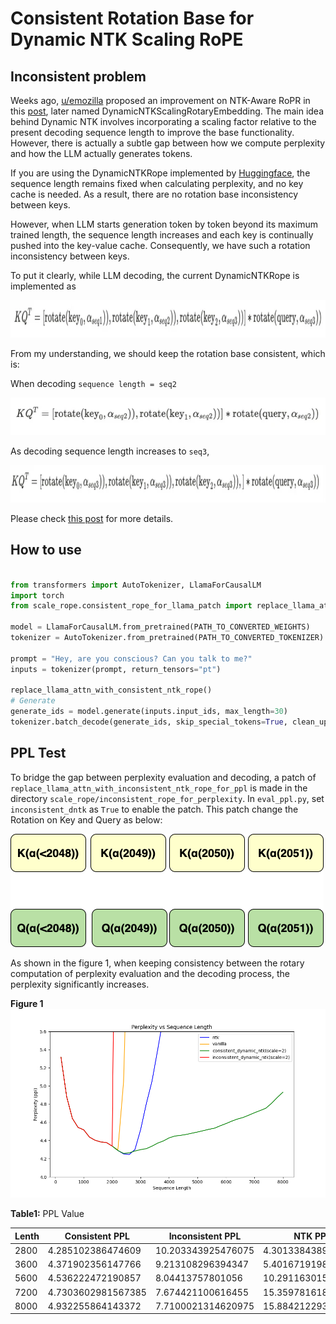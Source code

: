 # Consistent Rotation Base for Dynamic NTK Scaling RoPE

## Inconsistent problem
Weeks ago, [u/emozilla](https://www.reddit.com/user/emozilla) proposed an improvement on NTK-Aware RoPR in this [post](https://www.reddit.com/r/LocalLLaMA/comments/14mrgpr/dynamically_scaled_rope_further_increases/), later named DynamicNTKScalingRotaryEmbedding. The main idea behind Dynamic NTK involves incorporating a scaling factor relative to the present decoding sequence length to improve the base functionality.
However, there is actually a subtle gap between how we compute perplexity and how the LLM actually generates tokens. 

If you are using the DynamicNTKRope implemented by [Huggingface](https://github.com/huggingface/transformers/blob/b257c46a075419c09e5ce5c5aa39bc346ecdb9a5/src/transformers/models/llama/modeling_llama.py#L147), the sequence length remains fixed when calculating perplexity, and no key cache is needed. As a result, there are no rotation base inconsistency between keys.

However, when LLM starts generation token by token beyond its maximum trained length, the sequence length increases and each key is continually pushed into the key-value cache. Consequently, we have such a rotation inconsistency between keys.

To put it clearly, while LLM decoding, the current DynamicNTKRope is implemented as

<img src="doc/eq1.png" width="1000" height="60">

From my understanding, we should keep the rotation base consistent, which is:

When decoding `sequence length = seq2`

<img src="doc/eq2.png" width="600" height="60">

As decoding sequence length increases to `seq3`,

<img src="doc/eq3.png" width="850" height="60">

Please check [this post](https://www.reddit.com/r/LocalLLaMA/comments/155bexn/a_potential_rotation_inconsistency_of_dynamically/) for more details.


## How to use
```python

from transformers import AutoTokenizer, LlamaForCausalLM
import torch
from scale_rope.consistent_rope_for_llama_patch import replace_llama_attn_with_consistent_ntk_rope

model = LlamaForCausalLM.from_pretrained(PATH_TO_CONVERTED_WEIGHTS)
tokenizer = AutoTokenizer.from_pretrained(PATH_TO_CONVERTED_TOKENIZER)

prompt = "Hey, are you conscious? Can you talk to me?"
inputs = tokenizer(prompt, return_tensors="pt")

replace_llama_attn_with_consistent_ntk_rope()
# Generate
generate_ids = model.generate(inputs.input_ids, max_length=30)
tokenizer.batch_decode(generate_ids, skip_special_tokens=True, clean_up_tokenization_spaces=False)[0]

```

## PPL Test
To bridge the gap between perplexity evaluation and decoding, a patch of ``replace_llama_attn_with_inconsistent_ntk_rope_for_ppl`` is made in the directory ```scale_rope/inconsistent_rope_for_perplexity```. In ``eval_ppl.py``, set ``inconsistent_dntk`` as ``True`` to enable the patch.
This patch change the Rotation on Key and Query as below:

![ppl test](doc/inconsistent.png)

As shown in the figure 1, when keeping consistency between the rotary computation of perplexity evaluation and the decoding process, the perplexity significantly increases.

**Figure 1**
![ppl test](doc/ppl.png)


**Table1:** PPL Value

| Lenth | Consistent PPL     | Inconsistent PPL    | NTK PPL          |
| ----- | ------------------ | ------------------  | ---------------- |
| 2800  | 4.285102386474609  | 10.203343925476075   | 4.301338438987732 |
| 3600  | 4.371902356147766  | 9.213108296394347    | 5.401671919822693 |
| 5600  | 4.536222472190857  | 8.04413757801056     | 10.291163015365601 |
| 7200  | 4.7303602981567385 | 7.674421100616455    | 15.359781618118285 |
| 8000  | 4.932255864143372  | 7.7100021314620975   | 15.884212293624877 |

